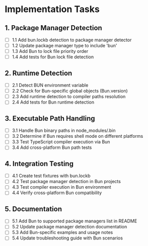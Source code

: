 # Implementation Tasks

## 1. Package Manager Detection

- [ ] 1.1 Add bun.lockb detection to package manager detector
- [ ] 1.2 Update package manager type to include 'bun'
- [ ] 1.3 Add Bun to lock file priority order
- [ ] 1.4 Add tests for Bun lock file detection

## 2. Runtime Detection

- [ ] 2.1 Detect BUN environment variable
- [ ] 2.2 Check for Bun-specific global objects (Bun.version)
- [ ] 2.3 Add runtime detection to compiler paths resolution
- [ ] 2.4 Add tests for Bun runtime detection

## 3. Executable Path Handling

- [ ] 3.1 Handle Bun binary paths in node_modules/.bin
- [ ] 3.2 Determine if Bun requires shell mode on different platforms
- [ ] 3.3 Test TypeScript compiler execution via Bun
- [ ] 3.4 Add cross-platform Bun path tests

## 4. Integration Testing

- [ ] 4.1 Create test fixtures with bun.lockb
- [ ] 4.2 Test package manager detection in Bun projects
- [ ] 4.3 Test compiler execution in Bun environment
- [ ] 4.4 Verify cross-platform Bun compatibility

## 5. Documentation

- [ ] 5.1 Add Bun to supported package managers list in README
- [ ] 5.2 Update package manager detection documentation
- [ ] 5.3 Add Bun-specific examples and usage notes
- [ ] 5.4 Update troubleshooting guide with Bun scenarios
